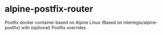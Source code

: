 # alpine-postfix-router
Postfix docker container based on Alpine Linux (Based on interlegis/alpine-postfix)
with (optional) Postfix overrides
